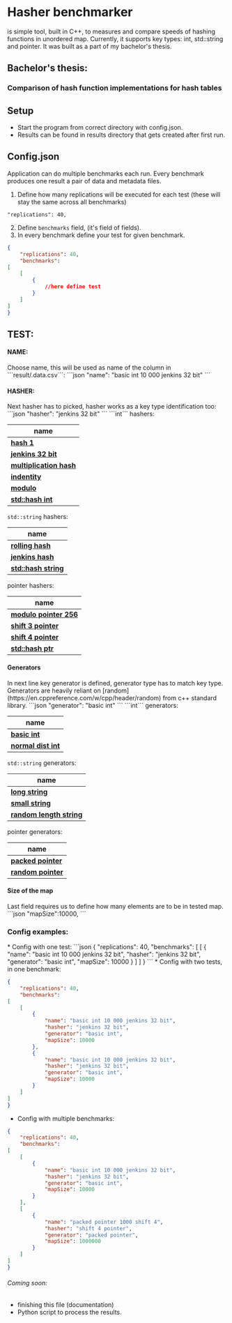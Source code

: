 # Hasher benchmarker

is simple tool, built in C++, to measures and compare speeds of hashing functions in 
unordered map. Currently, it supports key types: int, std::string and pointer.
It was built as a part of my bachelor's thesis.

## Bachelor's thesis:

### Comparison of hash function implementations for hash tables

## Setup
* Start the program from correct directory with config.json.
* Results can be found in results directory that gets created after first run.



## Config.json
Application can do multiple benchmarks each run.
Every benchmark produces one result a pair of data and metadata files.
1. Define how many replications will be executed for each test (these will stay the same across all benchmarks)
```
"replications": 40,
```
2. Define `benchmarks` field, (it's field of fields).
3. In every benchmark define your test for given benchmark.
```json
{
    "replications": 40,
    "benchmarks":
[
    [
        {
            //here define test
        }
    ]
]
}
```
<h2>TEST:</h2>
<h4>NAME:</h4>
Choose name, this will be used as name of the column in ```result/.data.csv```:
```json
"name": "basic int 10 000 jenkins 32 bit"
```
<h4>HASHER:</h4>
Next hasher has to picked, hasher works as a key type identification too:
```json
"hasher": "jenkins 32 bit"
```
```int``` hashers:

| name                                                                                                                                               |
|------------------------|
| [**hash 1**](https://github.com/Yourzo/hasherBenchmarker/blob/d55ddf272bdb4322f62118f44df11f8fc195824b/hasherLib/int_hashers.hpp#L13)              |
| [**jenkins 32 bit**](https://github.com/Yourzo/hasherBenchmarker/blob/d55ddf272bdb4322f62118f44df11f8fc195824b/hasherLib/int_hashers.hpp#L29)      |
| [**multiplication hash**](https://github.com/Yourzo/hasherBenchmarker/blob/d55ddf272bdb4322f62118f44df11f8fc195824b/hasherLib/int_hashers.hpp#L46) |
| [**indentity**](https://github.com/Yourzo/hasherBenchmarker/blob/d55ddf272bdb4322f62118f44df11f8fc195824b/hasherLib/int_hashers.hpp#L59)           |
| [**modulo**](https://github.com/Yourzo/hasherBenchmarker/blob/d55ddf272bdb4322f62118f44df11f8fc195824b/hasherLib/int_hashers.hpp#L6)               |
| [**std::hash int**](https://en.cppreference.com/w/cpp/utility/hash)                                                                                                                              |
```std::string``` hashers:

| name                 |
|----------------------|
| [**rolling hash**](https://github.com/Yourzo/hasherBenchmarker/blob/d55ddf272bdb4322f62118f44df11f8fc195824b/hasherLib/string_hashers.hpp#L9) |
| [**jenkins hash**](https://github.com/Yourzo/hasherBenchmarker/blob/d55ddf272bdb4322f62118f44df11f8fc195824b/hasherLib/string_hashers.hpp#L22)|
| [**std::hash string**](https://en.cppreference.com/w/cpp/utility/hash)|
pointer hashers:

| name                                                                                                                                                 |
|------------------------------------------------------------------------------------------------------------------------------------------------------|
| [**modulo pointer 256**](https://github.com/Yourzo/hasherBenchmarker/blob/d55ddf272bdb4322f62118f44df11f8fc195824b/hasherLib/pointer_hasher.hpp#L27) |
| [**shift 3 pointer**](https://github.com/Yourzo/hasherBenchmarker/blob/d55ddf272bdb4322f62118f44df11f8fc195824b/hasherLib/pointer_hasher.hpp#L15)    |
| [**shift 4 pointer**](https://github.com/Yourzo/hasherBenchmarker/blob/d55ddf272bdb4322f62118f44df11f8fc195824b/hasherLib/pointer_hasher.hpp#L15)    |
| [**std::hash ptr**](https://en.cppreference.com/w/cpp/utility/hash)                                                                                  |
<h4>Generators</h4>
In next line key generator is defined, generator type has to match key type. Generators are heavily reliant on [random](https://en.cppreference.com/w/cpp/header/random) from c++ standard library.
```json
"generator": "basic int"
```
```int``` generators:

| name                |
|---------------------|
| [**basic int**]()   |
| [**normal dist int**]() |
```std::string``` generators:

| name                         |
|------------------------------|
| [**long string**]()          |
| [**small string**]()         |
| [**random length string**]() |
pointer generators:

| name                   |
|------------------------|
| [**packed pointer**]() |
| [**random pointer**]() |

<h4>Size of the map</h4>
Last field requires us to define how many elements are to be in tested map.
```json
"mapSize":10000,
```
<h3>Config examples:</h3>
* Config with one test:
```json
{
    "replications": 40,
    "benchmarks":
[
    [
        {
            "name": "basic int 10 000 jenkins 32 bit",
            "hasher": "jenkins 32 bit",
            "generator": "basic int",
            "mapSize": 10000
        }
    ]
]
}
```
* Config with two tests, in one benchmark:

```json
{
    "replications": 40,
    "benchmarks":
[
    [
        {
            "name": "basic int 10 000 jenkins 32 bit",
            "hasher": "jenkins 32 bit",
            "generator": "basic int",
            "mapSize": 10000
        },
        {
            "name": "basic int 10 000 jenkins 32 bit",
            "hasher": "jenkins 32 bit",
            "generator": "basic int",
            "mapSize": 10000
        }
    ]
]
}
```
* Config with multiple benchmarks:

```json
{
    "replications": 40,
    "benchmarks":
[
    [
        {
            "name": "basic int 10 000 jenkins 32 bit",
            "hasher": "jenkins 32 bit",
            "generator": "basic int",
            "mapSize": 10000
        }
    ],
    [
        {
            "name": "packed pointer 1000 shift 4",
            "hasher": "shift 4 pointer",
            "generator": "packed pointer",
            "mapSize": 1000000
        }
    ]
]
}
```

###### Coming soon:
* finishing this file (documentation)
* Python script to process the results.
